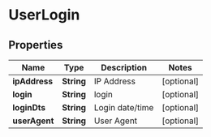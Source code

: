 

# UserLogin


## Properties

| Name | Type | Description | Notes |
|------------ | ------------- | ------------- | -------------|
|**ipAddress** | **String** | IP Address |  [optional] |
|**login** | **String** | login |  [optional] |
|**loginDts** | **String** | Login date/time |  [optional] |
|**userAgent** | **String** | User Agent |  [optional] |



